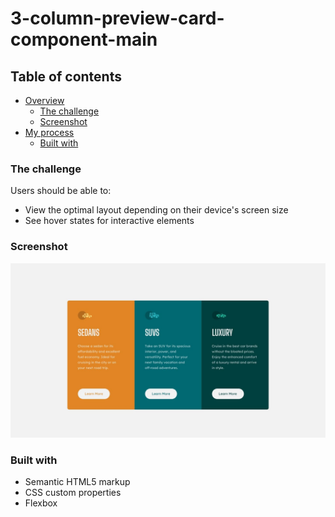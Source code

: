 # 3-column-preview-card-component-main


## Table of contents
- [Overview](#overview)
  - [The challenge](#the-challenge)
  - [Screenshot](#screenshot)
- [My process](#my-process)
  - [Built with](#built-with)

### The challenge

Users should be able to:

- View the optimal layout depending on their device's screen size
- See hover states for interactive elements

### Screenshot

![](./design/desktop-design.jpg)


### Built with

- Semantic HTML5 markup
- CSS custom properties
- Flexbox




